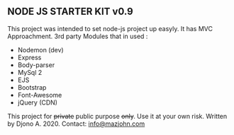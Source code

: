 NODE JS STARTER KIT v0.9
-------------------------

This project was intended to set node-js project up easyly.
It has MVC Approachment.
3rd party Modules that in used :
- Nodemon (dev)
- Express
- Body-parser
- MySql 2
- EJS
- Bootstrap
- Font-Awesome
- jQuery (CDN)

This project for ~~private~~ public purpose ~~only~~. Use it at your own risk.
Written by Djono A. 2020.
Contact: info@mazjohn.com

